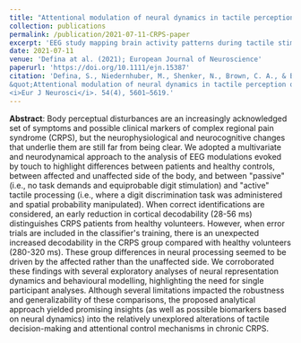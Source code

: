 ```yaml
---
title: "Attentional modulation of neural dynamics in tactile perception of complex regional pain syndrome patients"
collection: publications
permalink: /publication/2021-07-11-CRPS-paper
excerpt: 'EEG study mapping brain activity patterns during tactile stimulation in patients affected by Complex regional pain syndrome (CRPS)'
date: 2021-07-11
venue: 'Defina at al. (2021); European Journal of Neuroscience'
paperurl: 'https://doi.org/10.1111/ejn.15387'
citation: 'Defina, S., Niedernhuber, M., Shenker, N., Brown, C. A., & Bekinschtein, T. A. (2021). 
&quot;Attentional modulation of neural dynamics in tactile perception of complex regional pain syndrome patients.&quot; 
<i>Eur J Neurosci</i>. 54(4), 5601–5619.'
---
```

**Abstract**:
Body perceptual disturbances are an increasingly acknowledged set of symptoms and possible clinical markers of complex 
regional pain syndrome (CRPS), but the neurophysiological and neurocognitive changes that underlie them are still far 
from being clear. We adopted a multivariate and neurodynamical approach to the analysis of EEG modulations evoked by 
touch to highlight differences between patients and healthy controls, between affected and unaffected side of the body, 
and between "passive" (i.e., no task demands and equiprobable digit stimulation) and "active" tactile processing (i.e., 
where a digit discrimination task was administered and spatial probability manipulated). When correct identifications 
are considered, an early reduction in cortical decodability (28-56 ms) distinguishes CRPS patients from healthy 
volunteers. However, when error trials are included in the classifier's training, there is an unexpected increased 
decodability in the CRPS group compared with healthy volunteers (280-320 ms). These group differences in neural 
processing seemed to be driven by the affected rather than the unaffected side. We corroborated these findings with 
several exploratory analyses of neural representation dynamics and behavioural modelling, highlighting the need for 
single participant analyses. Although several limitations impacted the robustness and generalizability of these comparisons, 
the proposed analytical approach yielded promising insights (as well as possible biomarkers based on neural dynamics) 
into the relatively unexplored alterations of tactile decision-making and attentional control mechanisms in chronic CRPS.